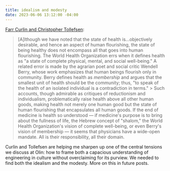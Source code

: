 ```yaml
---
title: idealism and modesty
date: 2023-06-06 13:12:00 -04:00
---
```


[Farr Curlin and Christopher Tollefsen](https://undpress.nd.edu/9780268200862/the-way-of-medicine/):

>[A]lthough we have noted that the state of health is...objectively desirable, and hence an aspect of human flourishing, the state of being healthy does not encompass all that goes into human flourishing. The World Health Organization errs when it defines health as "a state of complete physical, mental, and social well-being." A related error is made by the agrarian poet and social critic Wendell Berry, whose work emphasizes that human beings flourish only in community. Berry defines health as *membership* and argues that the smallest unit of health should be the community; thus, "to speak of the health of an isolated individual is a contradiction in terms." >
>Such accounts, though admirable as critiques of reductionism and individualism, problematically raise health above all other human goods, making health not merely one human good but the state of human flourishing that encapsulates all human goods. If the end of medicine is health so understood — if medicine's purpose is to bring about the fullness of life, the Hebrew concept of "shalom," the World Health Organization's vision of complete well-being, or even Berry's vision of membership — it seems that physicians have a wide-open mandate. All is their responsibility, all their domain.

Curlin and Tollefsen are helping me sharpen up one of the central tensions we discuss at Olin: how to frame both a capacious understanding of engineering in culture without overclaiming for its purview. We needed to find both the idealism and the modesty. More on this in future posts.

